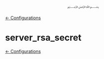 <p align=center>
   ﷽
</p>

[← Configurations](/docs/CONFIGURATION.md)

# server_rsa_secret


[← Configurations](/docs/CONFIGURATION.md)

